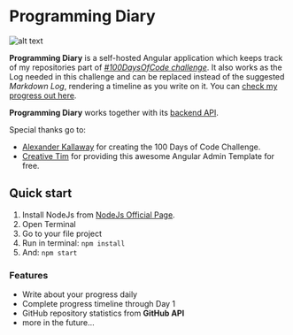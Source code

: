 # Programming Diary

![alt text](http://i.imgur.com/Za9xOeQ.png "Programming Diary")

**Programming Diary** is a self-hosted Angular application which keeps track of my repositories part of *[#100DaysOfCode challenge](https://medium.freecodecamp.com/join-the-100daysofcode-556ddb4579e4)*. It also works as the Log needed in this challenge and can be replaced instead of the suggested *Markdown Log*, rendering a timeline as you write on it. You can [check my progress out here](https://github.com/rasouza/100-days-of-code/blob/master/log.md).

**Programming Diary** works together with its [backend API](https://github.com/rasouza/diary-api-php).

Special thanks go to:
- [Alexander Kallaway](https://medium.freecodecamp.com/@ka11away) for creating the 100 Days of Code Challenge.
- [Creative Tim](https://www.creative-tim.com/product/material-dashboard-angular2) for providing this awesome Angular Admin Template for free.

## Quick start

1. Install NodeJs from [NodeJs Official Page](https://nodejs.org/en).
2. Open Terminal
3. Go to your file project
4. Run in terminal: ```npm install```
5. And: ```npm start```

### Features

- Write about your progress daily
- Complete progress timeline through Day 1
- GitHub repository statistics from **GitHub API**
- more in the future...
